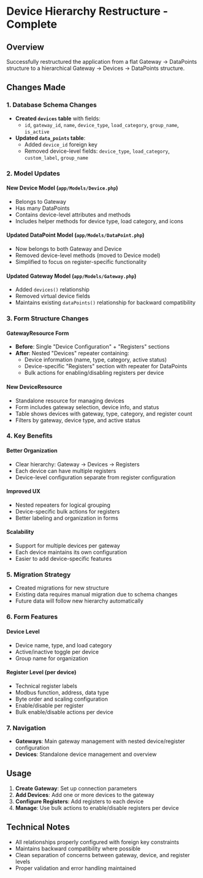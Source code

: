 # Device Hierarchy Restructure - Complete

## Overview
Successfully restructured the application from a flat Gateway → DataPoints structure to a hierarchical Gateway → Devices → DataPoints structure.

## Changes Made

### 1. Database Schema Changes
- **Created `devices` table** with fields:
  - `id`, `gateway_id`, `name`, `device_type`, `load_category`, `group_name`, `is_active`
- **Updated `data_points` table**:
  - Added `device_id` foreign key
  - Removed device-level fields: `device_type`, `load_category`, `custom_label`, `group_name`

### 2. Model Updates

#### New Device Model (`app/Models/Device.php`)
- Belongs to Gateway
- Has many DataPoints
- Contains device-level attributes and methods
- Includes helper methods for device type, load category, and icons

#### Updated DataPoint Model (`app/Models/DataPoint.php`)
- Now belongs to both Gateway and Device
- Removed device-level methods (moved to Device model)
- Simplified to focus on register-specific functionality

#### Updated Gateway Model (`app/Models/Gateway.php`)
- Added `devices()` relationship
- Removed virtual device fields
- Maintains existing `dataPoints()` relationship for backward compatibility

### 3. Form Structure Changes

#### GatewayResource Form
- **Before**: Single "Device Configuration" + "Registers" sections
- **After**: Nested "Devices" repeater containing:
  - Device information (name, type, category, active status)
  - Device-specific "Registers" section with repeater for DataPoints
  - Bulk actions for enabling/disabling registers per device

#### New DeviceResource
- Standalone resource for managing devices
- Form includes gateway selection, device info, and status
- Table shows devices with gateway, type, category, and register count
- Filters by gateway, device type, and active status

### 4. Key Benefits

#### Better Organization
- Clear hierarchy: Gateway → Devices → Registers
- Each device can have multiple registers
- Device-level configuration separate from register configuration

#### Improved UX
- Nested repeaters for logical grouping
- Device-specific bulk actions for registers
- Better labeling and organization in forms

#### Scalability
- Support for multiple devices per gateway
- Each device maintains its own configuration
- Easier to add device-specific features

### 5. Migration Strategy
- Created migrations for new structure
- Existing data requires manual migration due to schema changes
- Future data will follow new hierarchy automatically

### 6. Form Features

#### Device Level
- Device name, type, and load category
- Active/inactive toggle per device
- Group name for organization

#### Register Level (per device)
- Technical register labels
- Modbus function, address, data type
- Byte order and scaling configuration
- Enable/disable per register
- Bulk enable/disable actions per device

### 7. Navigation
- **Gateways**: Main gateway management with nested device/register configuration
- **Devices**: Standalone device management and overview

## Usage
1. **Create Gateway**: Set up connection parameters
2. **Add Devices**: Add one or more devices to the gateway
3. **Configure Registers**: Add registers to each device
4. **Manage**: Use bulk actions to enable/disable registers per device

## Technical Notes
- All relationships properly configured with foreign key constraints
- Maintains backward compatibility where possible
- Clean separation of concerns between gateway, device, and register levels
- Proper validation and error handling maintained